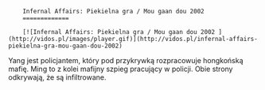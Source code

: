 
        Infernal Affairs: Piekielna gra / Mou gaan dou 2002 
        =============
        
        [![Infernal Affairs: Piekielna gra / Mou gaan dou 2002 ](http://vidos.pl/images/player.gif)](http://vidos.pl/infernal-affairs-piekielna-gra-mou-gaan-dou-2002)
        
        
 Yang jest policjantem, który pod przykrywką rozpracowuje hongkońską mafię. Ming to z kolei mafijny szpieg pracujący w policji. Obie strony odkrywają, że są infiltrowane.
    